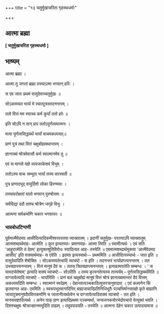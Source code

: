 +++
title = "१३ चतुर्मुखाचरिता गृहस्थधर्माः"

+++


## आत्मा ब्रह्मा

**\[ चतुर्मुखाचरिता गृहस्थधर्माः \]**

## **भाष्यम्**

आत्मा ब्रह्मा ।

आत्मा तु जगतां ब्रह्मा तस्याऽत्मा भगवान् हरिः ।

स एव जातः प्रथमं वासुदेवाच्चतुर्मुखः ॥

सोऽकामयत भार्या मे स्यात्पुत्रस्तदनन्तरम् ।

ततो वित्तं मम स्याच्च कर्म कुर्यां ततो हरेः ॥

इति सोऽपि न तान् प्राप ततोऽपूर्णत्वमात्मनः ।

मत्वा पूर्णत्वसिद्धयर्थं भार्यां वाचमकल्पयत्॥

प्राणं पुत्रं तथा वित्तं चक्षुर्बाह्यमथान्तरम् ।

ज्ञानाख्यं श्रोत्रमेवासौ कर्म स्वात्मानमेव तु ॥

एवं स मानसे यज्ञे त्वयजत्केशवं विभुम् ।

ततोऽस्य वाचः सम्भूता भार्या तस्य सरस्वती ॥

पुत्र प्राणादभूद् वायुर्दिशो लोका हिरण्मयाः ।

तस्यापरोक्षतां यातो भगवान् पुरुषोत्तमः ॥

सर्वविद्या ददौ ताश्च श्रोत्रेण जगृहे विभुः ।

आत्मना सर्वकर्माणि चकार भगवत्परः ॥

### **भावबोधटिप्पणी**

पूर्वमात्मैवेदमग्र आसीदित्यादिकमीश्वरपरतया व्याख्यातम् । इदानीं चतुर्मुख- परतयाऽपि व्याख्यातुम् आत्मशब्दार्थमाह- आत्मेति ॥ कुत इत्यतस्त- प्रमाणमाह- आत्मा त्विति ॥ स्वामीत्यर्थः । एवं सति ‘आहुरात्मेति तं देवम्' इत्युक्तश्रुतिविरोधः स्यादित्यत आह- तस्येति ॥ एवमात्मशब्दार्थमुक्त्वा 'आत्मैवेदमग्र आसीत्' इति वाक्यार्थमाह- स एवेति । इदमग्र इत्यस्यार्थः-- प्रथममिति ॥ आसीदित्यस्यार्थः - जात इति ॥ वासुदेवादिति शेषोक्तिः । सोऽकामयतेत्यादि व्याचष्टे - स इति । तदनन्तरं भार्याप्राप्त्यनन्तरम् । तत उभयप्राप्त्यनन्तरम् । वित्तं मानुषं दैवं च । ततस् त्रितयप्राप्त्यनन्तरम् । इत्यकामयतेति सम्बन्धः । ' स यावदप्येतेषाम्' इत्यादि वाक्यं व्याचष्टे-- सोऽपीति ॥ तस्य कृत्स्नतेत्यस्य तात्पर्यम् – पूर्णत्वसिद्ध्यर्थमिति ॥ वाग्जायेत्यादि व्याचष्टे - भार्यामिति । प्राणं बलं चक्षुर्बाह्यं मानुषं वित्तं श्रोत्रं ज्ञानाख्यमान्तरं दैवं वित्तम् अकल्पयदिति सम्बन्धः । स्वात्मानं स्वदेहम् । देहान्तात्पञ्चकादित्युत्तरत्रानुवादात् । एवं कल्पनेन किं कृतवानत आह- एवमिति ॥ स्वरूपभूतवागादिभिर् बाह्यजायादिप्रतिनिधिभूतैः पञ्चभिर्मानसयज्ञे कृते बाह्यानि जायापुत्रमानुषदैववित्तकर्माणि च जातानीत्यर्थत्वेन च वाग्जायेत्यादिवाक्यं व्याचष्टे - तत इति । मानसयज्ञादित्यर्थः । अनेन वाक् प्राण इत्यादिप्रथमा पञ्चम्यर्था, जन्यजनकयोरभेदोपचारो वेत्युक्तं भवति । दिशश्चक्षुषः श्रोत्राज्ज्ञानमभूदिति ग्राह्यम् । तदुपपादयति - तस्येति ॥ आत्मना देहेन चकार उत्पादयामास ॥

